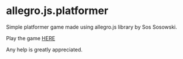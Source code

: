 # allegro.js.platformer
Simple platformer game made using allegro.js library by Sos Sosowski.

Play the game [HERE](http://krzysztofstudniarek.github.io/allegro.js.platformer/)

Any help is greatly appreciated. 
